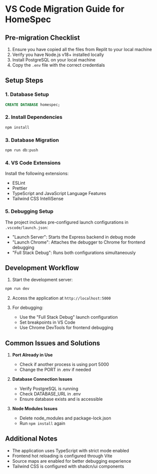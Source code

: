# VS Code Migration Guide for HomeSpec

## Pre-migration Checklist

1. Ensure you have copied all the files from Replit to your local machine
2. Verify you have Node.js v18+ installed locally
3. Install PostgreSQL on your local machine
4. Copy the `.env` file with the correct credentials

## Setup Steps

### 1. Database Setup

```sql
CREATE DATABASE homespec;
```

### 2. Install Dependencies

```bash
npm install
```

### 3. Database Migration

```bash
npm run db:push
```

### 4. VS Code Extensions

Install the following extensions:
- ESLint
- Prettier
- TypeScript and JavaScript Language Features
- Tailwind CSS IntelliSense

### 5. Debugging Setup

The project includes pre-configured launch configurations in `.vscode/launch.json`:
- "Launch Server": Starts the Express backend in debug mode
- "Launch Chrome": Attaches the debugger to Chrome for frontend debugging
- "Full Stack Debug": Runs both configurations simultaneously

## Development Workflow

1. Start the development server:
```bash
npm run dev
```

2. Access the application at `http://localhost:5000`

3. For debugging:
   - Use the "Full Stack Debug" launch configuration
   - Set breakpoints in VS Code
   - Use Chrome DevTools for frontend debugging

## Common Issues and Solutions

1. **Port Already in Use**
   - Check if another process is using port 5000
   - Change the PORT in .env if needed

2. **Database Connection Issues**
   - Verify PostgreSQL is running
   - Check DATABASE_URL in .env
   - Ensure database exists and is accessible

3. **Node Modules Issues**
   - Delete node_modules and package-lock.json
   - Run `npm install` again

## Additional Notes

- The application uses TypeScript with strict mode enabled
- Frontend hot reloading is configured through Vite
- Source maps are enabled for better debugging experience
- Tailwind CSS is configured with shadcn/ui components
